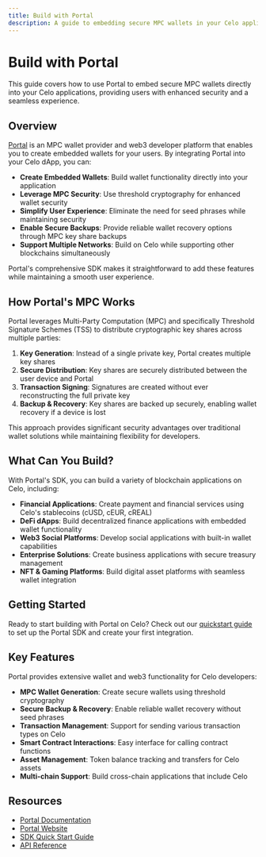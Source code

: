 ```yaml
---
title: Build with Portal
description: A guide to embedding secure MPC wallets in your Celo application
---
```


# Build with Portal

This guide covers how to use Portal to embed secure MPC wallets directly into your Celo applications, providing users with enhanced security and a seamless experience.

## Overview

[Portal](https://portalhq.io/) is an MPC wallet provider and web3 developer platform that enables you to create embedded wallets for your users. By integrating Portal into your Celo dApp, you can:

- **Create Embedded Wallets**: Build wallet functionality directly into your application
- **Leverage MPC Security**: Use threshold cryptography for enhanced wallet security
- **Simplify User Experience**: Eliminate the need for seed phrases while maintaining security
- **Enable Secure Backups**: Provide reliable wallet recovery options through MPC key share backups
- **Support Multiple Networks**: Build on Celo while supporting other blockchains simultaneously

Portal's comprehensive SDK makes it straightforward to add these features while maintaining a smooth user experience.

## How Portal's MPC Works

Portal leverages Multi-Party Computation (MPC) and specifically Threshold Signature Schemes (TSS) to distribute cryptographic key shares across multiple parties:

1. **Key Generation**: Instead of a single private key, Portal creates multiple key shares
2. **Secure Distribution**: Key shares are securely distributed between the user device and Portal
3. **Transaction Signing**: Signatures are created without ever reconstructing the full private key
4. **Backup & Recovery**: Key shares are backed up securely, enabling wallet recovery if a device is lost

This approach provides significant security advantages over traditional wallet solutions while maintaining flexibility for developers.

## What Can You Build?

With Portal's SDK, you can build a variety of blockchain applications on Celo, including:

- **Financial Applications**: Create payment and financial services using Celo's stablecoins (cUSD, cEUR, cREAL)
- **DeFi dApps**: Build decentralized finance applications with embedded wallet functionality
- **Web3 Social Platforms**: Develop social applications with built-in wallet capabilities
- **Enterprise Solutions**: Create business applications with secure treasury management
- **NFT & Gaming Platforms**: Build digital asset platforms with seamless wallet integration

## Getting Started

Ready to start building with Portal on Celo? Check out our [quickstart guide](./quickstart) to set up the Portal SDK and create your first integration.

## Key Features

Portal provides extensive wallet and web3 functionality for Celo developers:

- **MPC Wallet Generation**: Create secure wallets using threshold cryptography
- **Secure Backup & Recovery**: Enable reliable wallet recovery without seed phrases
- **Transaction Management**: Support for sending various transaction types on Celo
- **Smart Contract Interactions**: Easy interface for calling contract functions
- **Asset Management**: Token balance tracking and transfers for Celo assets
- **Multi-chain Support**: Build cross-chain applications that include Celo

## Resources

- [Portal Documentation](https://docs.portalhq.io/)
- [Portal Website](https://portalhq.io/)
- [SDK Quick Start Guide](https://docs.portalhq.io/getting-started/sdk-quick-start)
- [API Reference](https://docs.portalhq.io/api-reference)
